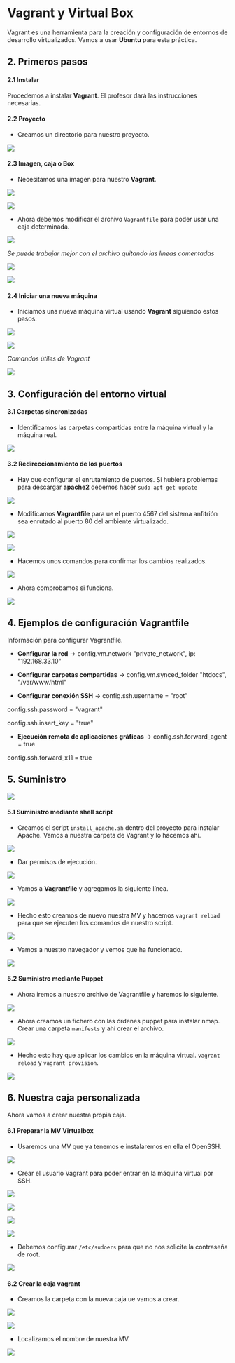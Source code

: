 # Vagrant y Virtual Box

Vagrant es una herramienta para la creación y configuración de entornos de desarrollo virtualizados. Vamos a usar **Ubuntu** para esta práctica.

## 2. Primeros pasos
#### 2.1 Instalar

Procedemos a instalar **Vagrant**. El profesor dará las instrucciones necesarias.

#### 2.2 Proyecto

* Creamos un directorio para nuestro proyecto.

![](./img/1.png)

#### 2.3 Imagen, caja o Box

* Necesitamos una imagen para nuestro **Vagrant**.

![](./img/2.png)

![](./img/3.png)

* Ahora debemos modificar el archivo `Vagrantfile` para poder usar una caja determinada.

![](./img/4.png)

*Se puede trabajar mejor con el archivo quitando las lineas comentadas*

![](./img/5.png)

![](./img/6.png)

#### 2.4 Iniciar una nueva máquina

* Iniciamos una nueva máquina virtual usando **Vagrant** siguiendo estos pasos.

![](./img/7.png)

![](./img/8.png)

*Comandos útiles de Vagrant*

![](./img/9.png)

## 3. Configuración del entorno virtual

#### 3.1 Carpetas sincronizadas

* Identificamos las carpetas compartidas entre la máquina virtual y la máquina real.

![](./img/10.png)

#### 3.2 Redireccionamiento de los puertos

* Hay que configurar el enrutamiento de puertos. Si hubiera problemas para descargar **apache2** debemos hacer `sudo apt-get update`

![](./img/11.png)

* Modificamos **Vagrantfile** para ue el puerto 4567 del sistema anfitrión sea enrutado al puerto 80 del ambiente virtualizado.

![](./img/12.png)

![](./img/13.png)

* Hacemos unos comandos para confirmar los cambios realizados.

![](./img/14.png)

* Ahora comprobamos si funciona.

![](./img/15.png)

## 4. Ejemplos de configuración Vagrantfile

Información para configurar Vagrantfile.

* **Configurar la red** -> config.vm.network "private_network", ip: "192.168.33.10"

* **Configurar carpetas compartidas** -> config.vm.synced_folder "htdocs", "/var/www/html"

* **Configurar conexión SSH** -> config.ssh.username = "root"

config.ssh.password = "vagrant"

config.ssh.insert_key = "true"

* **Ejecución remota de aplicaciones gráficas** -> config.ssh.forward_agent = true

config.ssh.forward_x11 = true

## 5. Suministro

![](./img/15.1.png)

#### 5.1 Suministro mediante shell script

* Creamos el script `install_apache.sh` dentro del proyecto para instalar Apache. Vamos a nuestra carpeta de Vagrant y lo hacemos ahí.

![](./img/16.png)

* Dar permisos de ejecución.

![](./img/16.1.png)

* Vamos a **Vagrantfile** y agregamos la siguiente línea.

![](./img/17.png)

* Hecho esto creamos de nuevo nuestra MV y hacemos `vagrant reload` para que se ejecuten los comandos de nuestro script.

![](./img/18.png)

* Vamos a nuestro navegador y vemos que ha funcionado.

![](./img/19.png)

#### 5.2 Suministro mediante Puppet

* Ahora iremos a nuestro archivo de Vagrantfile y haremos lo siguiente.

![](./img/20.png)

* Ahora creamos un fichero con las órdenes puppet para instalar nmap. Crear una carpeta `manifests` y ahí crear el archivo.

 ![](./img/21.png)

 * Hecho esto hay que aplicar los cambios en la máquina virtual. `vagrant reload` y `vagrant provision`.

![](./img/22.png)

## 6. Nuestra caja personalizada

Ahora vamos a crear nuestra propia caja.

#### 6.1 Preparar la MV Virtualbox

* Usaremos una MV que ya tenemos e instalaremos en ella el OpenSSH.

![](./img/23.png)

* Crear el usuario Vagrant para poder entrar en la máquina virtual por SSH.

![](./img/24.png)

![](./img/25.png)

![](./img/26.png)

![](./img/27.png)

* Debemos configurar `/etc/sudoers` para que no nos solicite la contraseña de root.

![](./img/28.png)

#### 6.2 Crear la caja vagrant

* Creamos la carpeta con la nueva caja ue vamos a crear.

![](./img/29.png)

![](./img/30.png)

* Localizamos el nombre de nuestra MV.

![](./img/31.png)
